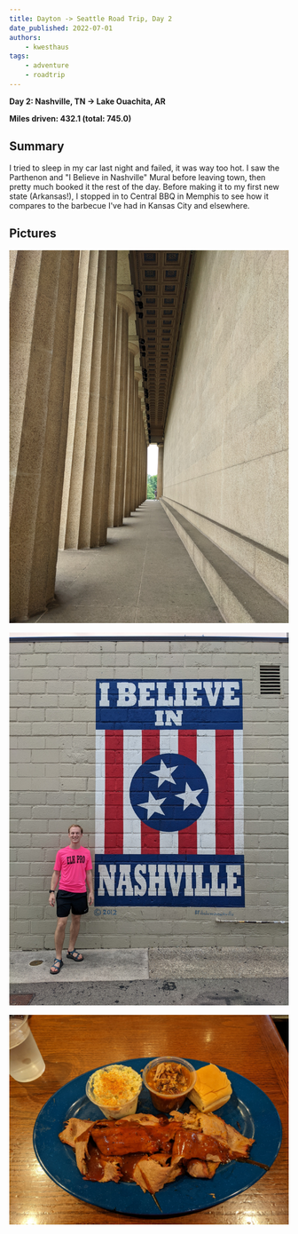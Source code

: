 ```yaml
---
title: Dayton -> Seattle Road Trip, Day 2
date_published: 2022-07-01
authors:
    - kwesthaus
tags:
    - adventure
    - roadtrip
---
```


**Day 2: Nashville, TN -> Lake Ouachita, AR**

**Miles driven: 432.1 (total: 745.0)**


## Summary

I tried to sleep in my car last night and failed, it was way too hot. I saw the Parthenon and "I Believe in Nashville" Mural before leaving town, then pretty much booked it the rest of the day. Before making it to my first new state (Arkansas!), I stopped in to Central BBQ in Memphis to see how it compares to the barbecue I've had in Kansas City and elsewhere.


## Pictures

![The Parthenon in Nashville](/public/images/dayton-seattle-road-trip-day-02/PXL_20220626_151912638.jpg)

!["I Believe in Nashville" Mural](/public/images/dayton-seattle-road-trip-day-02/PXL_20220626_155637881.MP.jpg)

![Trying out Memphis-style brisket at Central BBQ](/public/images/dayton-seattle-road-trip-day-02/PXL_20220626_223519129.jpg)


